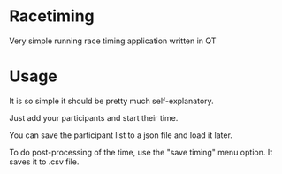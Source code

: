 # Racetiming
Very simple running race timing application written in QT

# Usage
It is so simple it should be pretty much self-explanatory.

Just add your participants and start their time.

You can save the participant list to a json file and load it later.

To do post-processing of the time, use the "save timing" menu option. It saves it to .csv file.
